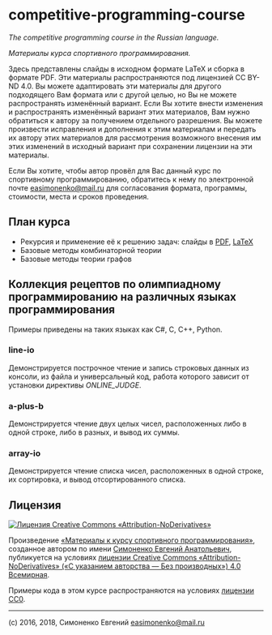 # competitive-programming-course

_The competitive programming course in the Russian language._

_Материалы курса спортивного программирования._

Здесь представлены слайды в исходном формате LaTeX и сборка в формате PDF. Эти
материалы распространяются под лицензией CC BY-ND 4.0. Вы можете адаптировать
эти материалы для другого подходящего Вам формата или с другой целью, но Вы не
можете распространять изменённый вариант. Если Вы хотите внести изменения и
распространять изменённый вариант этих материалов, Вам нужно обратиться к автору
за получением отдельного разрешения. Вы можете произвести исправления и
дополнения к этим материалам и передать их автору этих материалов для
рассмотрения возможного внесения им этих изменений в исходный вариант при
сохранении лицензии на эти материалы.

Если Вы хотите, чтобы автор провёл для Вас данный курс по спортивному программированию, обратитесь
к нему по электронной почте [easimonenko@mail.ru](mailto:easimonenko@mail.ru)
для согласования формата, программы, стоимости, места и сроков проведения.

## План курса

- Рекурсия и применение её к решению задач: слайды в [PDF](slides-recursion.pdf), [LaTeX](slides-recursion.tex)
- Базовые методы комбинаторной теории
- Базовые методы теории графов

## Коллекция рецептов по олимпиадному программированию на различных языках программирования

Примеры приведены на таких языках как C#, C, C++, Python.

### line-io

Демонстрируется построчное чтение и запись строковых данных из консоли, из
файла и универсальный код, работа которого зависит от установки директивы
_ONLINE_JUDGE_.

### a-plus-b

Демонстрируется чтение двух целых чисел, расположенных либо в одной строке,
либо в разных, и вывод их суммы.

### array-io

Демонстрируется чтение списка чисел, расположенных в одной строке, их
сортировка, и вывод отсортированного списка.

## Лицензия

[![Лицензия Creative Commons «Attribution-NoDerivatives»](https://i.creativecommons.org/l/by-nd/4.0/88x31.png)](https://creativecommons.org/licenses/by-nd/4.0/)

Произведение
[«Материалы к курсу спортивного программирования»](https://github.com/easimonenko/competitive-programming-course),
созданное автором по имени [Симоненко Евгений Анатольевич](mailto:easimonenko@mail.ru),
публикуется на условиях
[лицензии Creative Commons «Attribution-NoDerivatives» («С указанием авторства — Без производных») 4.0 Всемирная](https://creativecommons.org/licenses/by-nd/4.0/).

Примеры кода в этом курсе распространяются на условиях [лицензии CC0](https://creativecommons.org/share-your-work/public-domain/cc0/).

***

(c) 2016, 2018, Симоненко Евгений [easimonenko@mail.ru](mailto:easimonenko@mail.ru)
